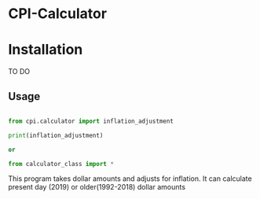 # CPI-Calculator

# Installation

TO DO

## Usage
 ```py

 from cpi.calculator import inflation_adjustment

 print(inflation_adjustment)

 or 

 from calculator_class import *


 ```

This program takes dollar amounts and adjusts for inflation. 
It can calculate present day (2019) or older(1992-2018) dollar amounts